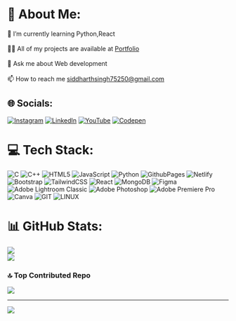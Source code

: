 # 💫 About Me:
🌱 I’m currently learning Python,React<br><br>👨‍💻 All of my projects are available at <a href="https://shubham-portfolio-sooty.vercel.app/" style="text-decoration=none">Portfolio</a><br><br>💬 Ask me about Web development<br><br>📫 How to reach me siddharthsingh75250@gmail.com


## 🌐 Socials:
[![Instagram](https://img.shields.io/badge/Instagram-%23E4405F.svg?logo=Instagram&logoColor=white)](https://instagram.com/its_prajapati1204) [![LinkedIn](https://img.shields.io/badge/LinkedIn-%230077B5.svg?logo=linkedin&logoColor=white)](https://linkedin.com/in/shubham-singh-prajapati) [![YouTube](https://img.shields.io/badge/YouTube-%23FF0000.svg?logo=YouTube&logoColor=white)](https://youtube.com/@Prajapatieditx) [![Codepen](https://img.shields.io/badge/Codepen-000000?style=for-the-badge&logo=codepen&logoColor=white)](https://codepen.io/itsprajapati1204) 

# 💻 Tech Stack:
![C](https://img.shields.io/badge/c-%2300599C.svg?style=for-the-badge&logo=c&logoColor=white) ![C++](https://img.shields.io/badge/c++-%2300599C.svg?style=for-the-badge&logo=c%2B%2B&logoColor=white) ![HTML5](https://img.shields.io/badge/html5-%23E34F26.svg?style=for-the-badge&logo=html5&logoColor=white) ![JavaScript](https://img.shields.io/badge/javascript-%23323330.svg?style=for-the-badge&logo=javascript&logoColor=%23F7DF1E) ![Python](https://img.shields.io/badge/python-3670A0?style=for-the-badge&logo=python&logoColor=ffdd54) ![GithubPages](https://img.shields.io/badge/github%20pages-121013?style=for-the-badge&logo=github&logoColor=white) ![Netlify](https://img.shields.io/badge/netlify-%23000000.svg?style=for-the-badge&logo=netlify&logoColor=#00C7B7) ![Bootstrap](https://img.shields.io/badge/bootstrap-%238511FA.svg?style=for-the-badge&logo=bootstrap&logoColor=white) ![TailwindCSS](https://img.shields.io/badge/tailwindcss-%2338B2AC.svg?style=for-the-badge&logo=tailwind-css&logoColor=white) ![React](https://img.shields.io/badge/react-%2320232a.svg?style=for-the-badge&logo=react&logoColor=%2361DAFB) ![MongoDB](https://img.shields.io/badge/MongoDB-%234ea94b.svg?style=for-the-badge&logo=mongodb&logoColor=white) ![Figma](https://img.shields.io/badge/figma-%23F24E1E.svg?style=for-the-badge&logo=figma&logoColor=white) ![Adobe Lightroom Classic](https://img.shields.io/badge/Adobe%20Lightroom%20Classic-31A8FF.svg?style=for-the-badge&logo=Adobe%20Lightroom%20Classic&logoColor=white) ![Adobe Photoshop](https://img.shields.io/badge/adobe%20photoshop-%2331A8FF.svg?style=for-the-badge&logo=adobe%20photoshop&logoColor=white) ![Adobe Premiere Pro](https://img.shields.io/badge/Adobe%20Premiere%20Pro-9999FF.svg?style=for-the-badge&logo=Adobe%20Premiere%20Pro&logoColor=white) ![Canva](https://img.shields.io/badge/Canva-%2300C4CC.svg?style=for-the-badge&logo=Canva&logoColor=white) ![GIT](https://img.shields.io/badge/Git-fc6d26?style=for-the-badge&logo=git&logoColor=white) ![LINUX](https://img.shields.io/badge/Linux-FCC624?style=for-the-badge&logo=linux&logoColor=black)
# 📊 GitHub Stats:

![](https://github-readme-streak-stats.herokuapp.com/?user=Itsprajapati1204&theme=radical&hide_border=false)<br/>
![](https://github-readme-stats.vercel.app/api/top-langs/?username=Itsprajapati1204&theme=radical&hide_border=false&include_all_commits=true&count_private=false&layout=compact)

### 🔝 Top Contributed Repo
![](https://github-contributor-stats.vercel.app/api?username=Itsprajapati1204&limit=5&theme=dark&combine_all_yearly_contributions=true)

---
[![](https://visitcount.itsvg.in/api?id=Itsprajapati1204&icon=0&color=0)](https://visitcount.itsvg.in)

<!-- Proudly created with GPRM ( https://gprm.itsvg.in ) -->
